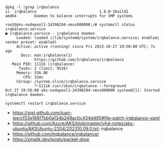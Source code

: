 ```
dpkg -l |grep irqbalance
ii  irqbalance                            1.8.0-1build1                           amd64        Daemon to balance interrupts for SMP systems

root@aks-nodepool1-24398294-vmss000000:/# systemctl status irqbalance.service
● irqbalance.service - irqbalance daemon
     Loaded: loaded (/lib/systemd/system/irqbalance.service; enabled; vendor preset: enabled)
     Active: active (running) since Fri 2023-10-27 19:58:00 UTC; 7s ago
       Docs: man:irqbalance(1)
             https://github.com/Irqbalance/irqbalance
   Main PID: 11116 (irqbalance)
      Tasks: 2 (limit: 9516)
     Memory: 556.0K
        CPU: 32ms
     CGroup: /system.slice/irqbalance.service
             └─11116 /usr/sbin/irqbalance --foreground
Oct 27 19:58:00 aks-nodepool1-24398294-vmss000000 systemd[1]: Started irqbalance daemon.

systemctl restart irqbalance.service
```

- https://gist.github.com/juan-lee/cf53e166f7bb0a134b249ac0c434d495#file-patch-irqbalance-yaml
- https://github.com/Azure/AKS/blob/master/vhd-notes/aks-ubuntu/AKSUbuntu-2204/202310.09.0.txt: irqbalance
- https://github.com/Irqbalance/irqbalance/
- https://zmalik.dev/posts/packet-drop
